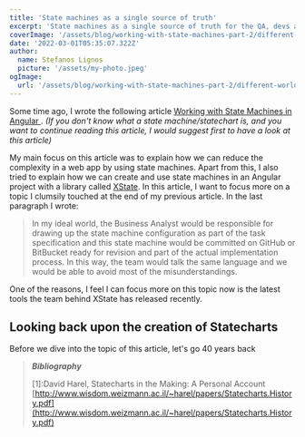```yaml
---
title: 'State machines as a single source of truth'
excerpt: 'State machines as a single source of truth for the QA, devs and POs'
coverImage: '/assets/blog/working-with-state-machines-part-2/different-worlds.jpg'
date: '2022-03-01T05:35:07.322Z'
author:
  name: Stefanos Lignos
  picture: '/assets/my-photo.jpeg'
ogImage:
  url: '/assets/blog/working-with-state-machines-part-2/different-worlds.jpg'
---
```


Some time ago, I wrote the following article [Working with State Machines in Angular ](https://stefanos-lignos.dev/posts/working-with-state-machines). *(If you don't know what a state machine/statechart is, and you want to continue reading this article, I would suggest first to have a look at this article)*

My main focus on this article was to explain how we can reduce the complexity in a web app by using state machines. Apart from this, I also tried to explain how we can create and use state machines in an Angular project with a library called [XState](https://xstate.js.org/). In this article, I want to focus more on a topic I clumsily touched at the end of my previous article. In the last paragraph I wrote:

> In my ideal world, the Business Analyst would be responsible for drawing up the state machine configuration as part of the task specification and this state machine would be committed on GitHub or BitBucket ready for revision and part of the actual implementation process. In this way, the team would talk the same language and we would be able to avoid most of the misunderstandings.

One of the reasons, I feel I can focus more on this topic now is the latest tools the team behind XState has released recently.

## Looking back upon the creation of Statecharts

Before we dive into the topic of this article, let's go 40 years back



> **_Bibliography_**
> 
> \[1\]:David Harel, Statecharts in the Making: A Personal Account [http://www.wisdom.weizmann.ac.il/~harel/papers/Statecharts.History.pdf](http://www.wisdom.weizmann.ac.il/~harel/papers/Statecharts.History.pdf)